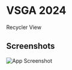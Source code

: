 
# VSGA 2024

Recycler View



## Screenshots

![App Screenshot](https://raw.githubusercontent.com/yudiatmoko/vsga2024/07/07-list-view/screenshots/img.png)

